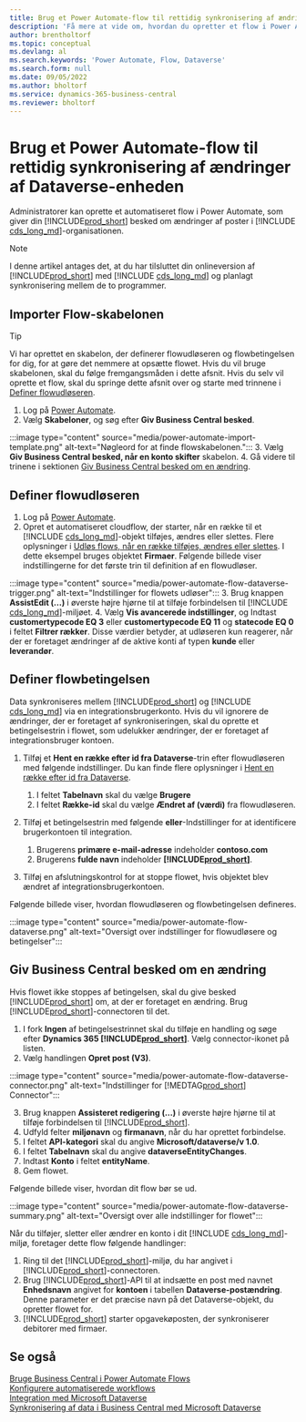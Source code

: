 ```yaml
---
title: Brug et Power Automate-flow til rettidig synkronisering af ændringer af Dataverse-enheden
description: 'Få mere at vide om, hvordan du opretter et flow i Power Automate, der giver dig besked, når en enhed ændres i Dataverse-miljøet.'
author: brentholtorf
ms.topic: conceptual
ms.devlang: al
ms.search.keywords: 'Power Automate, Flow, Dataverse'
ms.search.form: null
ms.date: 09/05/2022
ms.author: bholtorf
ms.service: dynamics-365-business-central
ms.reviewer: bholtorf
---
```

# <a name="use-a-power-automate-flow-to-timely-synchronize-dataverse-entity-changes"></a>Brug et Power Automate-flow til rettidig synkronisering af ændringer af Dataverse-enheden

Administratorer kan oprette et automatiseret flow i Power Automate, som giver din [!INCLUDE[prod_short](includes/prod_short.md)] besked om ændringer af poster i [!INCLUDE [cds_long_md](includes/cds_long_md.md)]-organisationen.

> [!NOTE]
> I denne artikel antages det, at du har tilsluttet din onlineversion af [!INCLUDE[prod_short](includes/prod_short.md)] med [!INCLUDE [cds_long_md](includes/cds_long_md.md)] og planlagt synkronisering mellem de to programmer.

## <a name="import-the-flow-template"></a>Importer Flow-skabelonen

> [!TIP]
> Vi har oprettet en skabelon, der definerer flowudløseren og flowbetingelsen for dig, for at gøre det nemmere at opsætte flowet. Hvis du vil bruge skabelonen, skal du følge fremgangsmåden i dette afsnit. Hvis du selv vil oprette et flow, skal du springe dette afsnit over og starte med trinnene i [Definer flowudløseren](#define-the-flow-trigger).

1. Log på [Power Automate](https://powerautomate.microsoft.com).
2. Vælg **Skabeloner**, og søg efter **Giv Business Central besked**.

:::image type="content" source="media/power-automate-import-template.png" alt-text="Nøgleord for at finde flowskabelonen.":::
3. Vælg **Giv Business Central besked, når en konto skifter** skabelon.
4. Gå videre til trinene i sektionen [Giv Business Central besked om en ændring](#notify-business-central-about-a-change).

## <a name="define-the-flow-trigger"></a>Definer flowudløseren

1. Log på [Power Automate](https://flow.microsoft.com).
2. Opret et automatiseret cloudflow, der starter, når en række til et [!INCLUDE [cds_long_md](includes/cds_long_md.md)]-objekt tilføjes, ændres eller slettes. Flere oplysninger i [Udløs flows, når en række tilføjes, ændres eller slettes](/power-automate/dataverse/create-update-delete-trigger). I dette eksempel bruges objektet **Firmaer**. Følgende billede viser indstillingerne for det første trin til definition af en flowudløser.

:::image type="content" source="media/power-automate-flow-dataverse-trigger.png" alt-text="Indstillinger for flowets udløser":::
3. Brug knappen **AssistEdit (...)** i øverste højre hjørne til at tilføje forbindelsen til [!INCLUDE [cds_long_md](includes/cds_long_md.md)]-miljøet.
4. Vælg **Vis avancerede indstillinger**, og Indtast **customertypecode EQ 3** eller **customertypecode EQ 11** og **statecode EQ 0** i feltet **Filtrer rækker**. Disse værdier betyder, at udløseren kun reagerer, når der er foretaget ændringer af de aktive konti af typen **kunde** eller **leverandør**.

## <a name="define-the-flow-condition"></a>Definer flowbetingelsen

Data synkroniseres mellem [!INCLUDE[prod_short](includes/prod_short.md)] og [!INCLUDE [cds_long_md](includes/cds_long_md.md)] via en integrationsbrugerkonto. Hvis du vil ignorere de ændringer, der er foretaget af synkroniseringen, skal du oprette et betingelsestrin i flowet, som udelukker ændringer, der er foretaget af integrationsbruger kontoen.  

1. Tilføj et **Hent en række efter id fra Dataverse**-trin efter flowudløseren med følgende indstillinger. Du kan finde flere oplysninger i [Hent en række efter id fra Dataverse](/power-automate/dataverse/get-row-id).

    1. I feltet **Tabelnavn** skal du vælge **Brugere**
    2. I feltet **Række-id** skal du vælge **Ændret af (værdi)** fra flowudløseren.  

2. Tilføj et betingelsestrin med følgende **eller**-Indstillinger for at identificere brugerkontoen til integration.
    1. Brugerens **primære e-mail-adresse** indeholder **contoso.com**
    2. Brugerens **fulde navn** indeholder **[!INCLUDE[prod_short](includes/prod_short.md)]**.

3. Tilføj en afslutningskontrol for at stoppe flowet, hvis objektet blev ændret af integrationsbrugerkontoen.

Følgende billede viser, hvordan flowudløseren og flowbetingelsen defineres.

:::image type="content" source="media/power-automate-flow-dataverse.png" alt-text="Oversigt over indstillinger for flowudløsere og betingelser":::

## <a name="notify-business-central-about-a-change"></a>Giv Business Central besked om en ændring

Hvis flowet ikke stoppes af betingelsen, skal du give besked [!INCLUDE[prod_short](includes/prod_short.md)] om, at der er foretaget en ændring. Brug [!INCLUDE[prod_short](includes/prod_short.md)]-connectoren til det.

1. I fork **Ingen** af betingelsestrinnet skal du tilføje en handling og søge efter **Dynamics 365 [!INCLUDE[prod_short](includes/prod_short.md)]**. Vælg connector-ikonet på listen.
2. Vælg handlingen **Opret post (V3)**.

:::image type="content" source="media/power-automate-flow-dataverse-connector.png" alt-text="Indstillinger for [!MEDTAG[prod_short](includes/prod_short.md)] Connector":::

3. Brug knappen **Assisteret redigering (...)** i øverste højre hjørne til at tilføje forbindelsen til [!INCLUDE[prod_short](includes/prod_short.md)].
4. Udfyld felter **miljønavn** og **firmanavn**, når du har oprettet forbindelse.
5. I feltet **API-kategori** skal du angive **Microsoft/dataverse/v 1.0**.
6. I feltet **Tabelnavn** skal du angive **dataverseEntityChanges**.
7. Indtast **Konto** i feltet **entityName**.
8. Gem flowet.

Følgende billede viser, hvordan dit flow bør se ud.

:::image type="content" source="media/power-automate-flow-dataverse-summary.png" alt-text="Oversigt over alle indstillinger for flowet":::

Når du tilføjer, sletter eller ændrer en konto i dit [!INCLUDE [cds_long_md](includes/cds_long_md.md)]-miljø, foretager dette flow følgende handlinger:

1. Ring til det [!INCLUDE[prod_short](includes/prod_short.md)]-miljø, du har angivet i [!INCLUDE[prod_short](includes/prod_short.md)]-connectoren.
2. Brug [!INCLUDE[prod_short](includes/prod_short.md)]-API til at indsætte en post med navnet **Enhedsnavn** angivet for **kontoen** i tabellen **Dataverse-postændring**. Denne parameter er det præcise navn på det Dataverse-objekt, du opretter flowet for.
3. [!INCLUDE[prod_short](includes/prod_short.md)] starter opgavekøposten, der synkroniserer debitorer med firmaer.

## <a name="see-also"></a>Se også

[Bruge Business Central i Power Automate Flows](across-how-use-financials-data-source-flow.md)  
[Konfigurere automatiserede workflows](/dynamics365/business-central/dev-itpro/powerplatform/automate-workflows)  
[Integration med Microsoft Dataverse](admin-common-data-service.md)  
[Synkronisering af data i Business Central med Microsoft Dataverse](admin-synchronizing-business-central-and-sales.md)  

